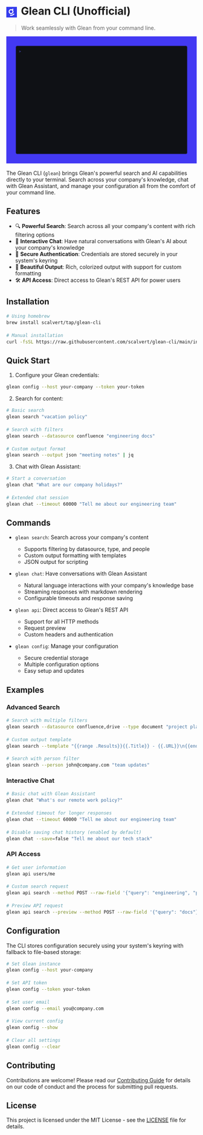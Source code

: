 # <img src="demo/glean-logo.png" width="28" height="28" style="vertical-align: middle; margin-right: 4px"> Glean CLI (Unofficial)

> Work seamlessly with Glean from your command line.

![Glean CLI Demo](demo/readme.gif)

The Glean CLI (`glean`) brings Glean's powerful search and AI capabilities directly to your terminal. Search across your company's knowledge, chat with Glean Assistant, and manage your configuration all from the comfort of your command line.

## Features

- 🔍 **Powerful Search**: Search across all your company's content with rich filtering options
- 💬 **Interactive Chat**: Have natural conversations with Glean's AI about your company's knowledge
- 🔐 **Secure Authentication**: Credentials are stored securely in your system's keyring
- 🎨 **Beautiful Output**: Rich, colorized output with support for custom formatting
- 🛠️ **API Access**: Direct access to Glean's REST API for power users

## Installation

```bash
# Using homebrew
brew install scalvert/tap/glean-cli

# Manual installation
curl -fsSL https://raw.githubusercontent.com/scalvert/glean-cli/main/install.sh | sh
```

## Quick Start

1. Configure your Glean credentials:
```bash
glean config --host your-company --token your-token
```

2. Search for content:
```bash
# Basic search
glean search "vacation policy"

# Search with filters
glean search --datasource confluence "engineering docs"

# Custom output format
glean search --output json "meeting notes" | jq
```

3. Chat with Glean Assistant:
```bash
# Start a conversation
glean chat "What are our company holidays?"

# Extended chat session
glean chat --timeout 60000 "Tell me about our engineering team"
```

## Commands

- `glean search`: Search across your company's content
  - Supports filtering by datasource, type, and people
  - Custom output formatting with templates
  - JSON output for scripting

- `glean chat`: Have conversations with Glean Assistant
  - Natural language interactions with your company's knowledge base
  - Streaming responses with markdown rendering
  - Configurable timeouts and response saving

- `glean api`: Direct access to Glean's REST API
  - Support for all HTTP methods
  - Request preview
  - Custom headers and authentication

- `glean config`: Manage your configuration
  - Secure credential storage
  - Multiple configuration options
  - Easy setup and updates

## Examples

### Advanced Search

```bash
# Search with multiple filters
glean search --datasource confluence,drive --type document "project planning"

# Custom output template
glean search --template "{{range .Results}}{{.Title}} - {{.URL}}\n{{end}}" "meeting notes"

# Search with person filter
glean search --person john@company.com "team updates"
```

### Interactive Chat

```bash
# Basic chat with Glean Assistant
glean chat "What's our remote work policy?"

# Extended timeout for longer responses
glean chat --timeout 60000 "Tell me about our engineering team"

# Disable saving chat history (enabled by default)
glean chat --save=false "Tell me about our tech stack"
```

### API Access

```bash
# Get user information
glean api users/me

# Custom search request
glean api search --method POST --raw-field '{"query": "engineering", "pageSize": 5}'

# Preview API request
glean api search --preview --method POST --raw-field '{"query": "docs"}'
```

## Configuration

The CLI stores configuration securely using your system's keyring with fallback to file-based storage:

```bash
# Set Glean instance
glean config --host your-company

# Set API token
glean config --token your-token

# Set user email
glean config --email you@company.com

# View current config
glean config --show

# Clear all settings
glean config --clear
```

## Contributing

Contributions are welcome! Please read our [Contributing Guide](CONTRIBUTING.md) for details on our code of conduct and the process for submitting pull requests.

## License

This project is licensed under the MIT License - see the [LICENSE](LICENSE) file for details.

